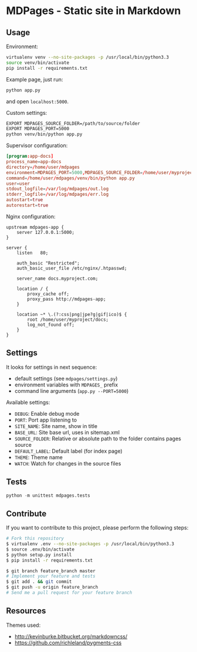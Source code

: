 MDPages - Static site in Markdown
=================================

Usage
-----

Environment:
```bash
virtualenv venv --no-site-packages -p /usr/local/bin/python3.3
source venv/bin/activate
pip install -r requirements.txt
```

Example page, just run:
```bash
python app.py
```
and open ```localhost:5000```.

Custom settings:
```bash
EXPORT MDPAGES_SOURCE_FOLDER=/path/to/source/folder
EXPORT MDPAGES_PORT=5000
python venv/bin/python app.py
```

Supervisor configuration:
```conf
[program:app-docs]
process_name=app-docs
directory=/home/user/mdpages
environment=MDPAGES_PORT=5000,MDPAGES_SOURCE_FOLDER=/home/user/myproject/docs
command=/home/user/mdpages/venv/bin/python app.py
user=user
stdout_logfile=/var/log/mdpages/out.log
stderr_logfile=/var/log/mdpages/err.log
autostart=true
autorestart=true
```

Nginx configuration:
```nginx
upstream mdpages-app {
    server 127.0.0.1:5000;
}

server {
    listen   80;

    auth_basic "Restricted";
    auth_basic_user_file /etc/nginx/.htpasswd;

    server_name docs.myproject.com;

    location / {
        proxy_cache off;
        proxy_pass http://mdpages-app;
    }

    location ~* \.(?:css|png|jpe?g|gif|ico)$ {
        root /home/user/myproject/docs;
        log_not_found off;
    }
}
```

Settings
--------

It looks for settings in next sequence:
- default settings (see ```mdpages/settings.py```)
- environment variables with ```MDPAGES_``` prefix
- command line arguments (```app.py --PORT=5000```)

Available settings:
- ```DEBUG```: Enable debug mode
- ```PORT```: Port app listening to
- ```SITE_NAME```: Site name, show in title
- ```BASE_URL```: Site base url, uses in sitemap.xml
- ```SOURCE_FOLDER```: Relative or absolute path to the folder contains pages source
- ```DEFAULT_LABEL```: Default label (for index page)
- ```THEME```: Theme name
- ```WATCH```: Watch for changes in the source files

Tests
-----

```python
python -m unittest mdpages.tests
```

Contribute
----------

If you want to contribute to this project, please perform the following steps:
```bash
# Fork this repository
$ virtualenv .env --no-site-packages -p /usr/local/bin/python3.3
$ source .env/bin/activate
$ python setup.py install
$ pip install -r requirements.txt

$ git branch feature_branch master
# Implement your feature and tests
$ git add . && git commit
$ git push -u origin feature_branch
# Send me a pull request for your feature branch
```

Resources
---------

Themes used:
- http://kevinburke.bitbucket.org/markdowncss/
- https://github.com/richleland/pygments-css

